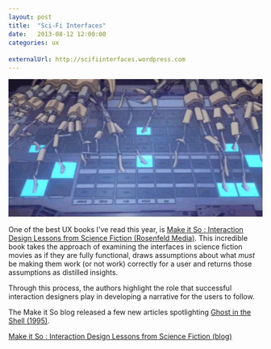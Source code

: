 ```yaml
---
layout: post
title:  "Sci-Fi Interfaces"
date:   2013-08-12 12:00:00
categories: ux

externalUrl: http://scifiinterfaces.wordpress.com
---
```


![Ghost in the shell - typing](/img/assets/typing.gif)

One of the best UX books I've read this year, is [Make it So : Interaction Design Lessons from Science Fiction (Rosenfeld Media)](http://rosenfeldmedia.com/books/make-it-so/).  This incredible book takes the approach of examining the interfaces in science fiction movies as if they are fully functional, draws assumptions about what _must_ be making them work (or not work) correctly for a user and returns those assumptions as distilled insights.

Through this process, the authors highlight the role that successful interaction designers play in developing a narrative for the users to follow.

The Make it So blog released a few new articles spotlighting [Ghost in the Shell (1995)](http://www.imdb.com/title/tt0113568/).

[Make it So : Interaction Design Lessons from Science Fiction (blog)](http://scifiinterfaces.wordpress.com)